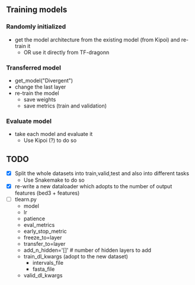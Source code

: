 


## Training models

### Randomly initialized

- get the model architecture from the existing model (from Kipoi) and re-train it
   - OR use it directly from TF-dragonn


### Transferred model

- get_model("Divergent")
- change the last layer
- re-train the model
  - save weights
  - save metrics (train and validation)


### Evaluate model

- take each model and evaluate it
  - Use Kipoi (?) to do so



## TODO

- [x] Split the whole datasets into train,valid,test and also into different tasks
  - Use Snakemake to do so
- [x] re-write a new dataloader which adopts to the number of output features (bed3 + features)
- [ ] tlearn.py
  - model
  - lr
  - patience
  - eval_metrics
  - early_stop_metric
  - freeze_to=layer
  - transfer_to=layer
  - add_n_hidden='[]'  # number of hidden layers to add
  - train_dl_kwargs (adopt to the new dataset)
    - intervals_file
    - fasta_file
  - valid_dl_kwargs

